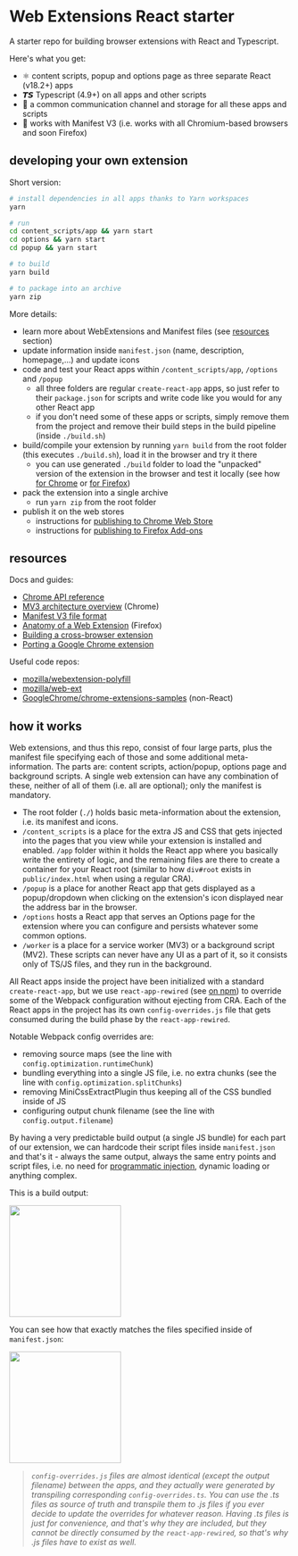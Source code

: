 # Web Extensions React starter

A starter repo for building browser extensions with React and Typescript.

Here's what you get:

- :atom_symbol: content scripts, popup and options page as three separate React (v18.2+) apps
- 𝙏𝙎 Typescript (4.9+) on all apps and other scripts
- 💬 a common communication channel and storage for all these apps and scripts
- 🧩 works with Manifest V3 (i.e. works with all Chromium-based browsers and soon Firefox)

## developing your own extension

Short version:

```bash
# install dependencies in all apps thanks to Yarn workspaces
yarn

# run
cd content_scripts/app && yarn start
cd options && yarn start
cd popup && yarn start

# to build
yarn build

# to package into an archive
yarn zip
```

More details:

- learn more about WebExtensions and Manifest files (see [resources](#resources) section)
- update information inside `manifest.json` (name, description, homepage,...) and update icons
- code and test your React apps within `/content_scripts/app`, `/options` and `/popup`
  - all three folders are regular `create-react-app` apps, so just refer to their `package.json` for scripts and write code like you would for any other React app
  - if you don't need some of these apps or scripts, simply remove them from the project and remove their build steps in the build pipeline (inside `./build.sh`)
- build/compile your extension by running `yarn build` from the root folder (this executes `./build.sh`), load it in the browser and try it there
  - you can use generated `./build` folder to load the "unpacked" version of the extension in the browser and test it locally (see how [for Chrome](https://developer.chrome.com/docs/extensions/mv3/getstarted/#manifest) or [for Firefox](https://developer.mozilla.org/en-US/docs/Mozilla/Add-ons/WebExtensions/Your_first_WebExtension#trying_it_out))
- pack the extension into a single archive
  - run `yarn zip` from the root folder
- publish it on the web stores
  - instructions for [publishing to Chrome Web Store](https://developer.chrome.com/docs/extensions/mv3/hosting/)
  - instructions for [publishing to Firefox Add-ons](https://extensionworkshop.com/documentation/publish/)

## resources

Docs and guides:

- [Chrome API reference](https://developer.chrome.com/docs/extensions/reference/)
- [MV3 architecture overview](https://developer.chrome.com/docs/extensions/mv3/architecture-overview/) (Chrome)
- [Manifest V3 file format](https://developer.chrome.com/docs/extensions/mv3/manifest/)
- [Anatomy of a Web Extension](https://developer.mozilla.org/en-US/docs/Mozilla/Add-ons/WebExtensions/Anatomy_of_a_WebExtension) (Firefox)
- [Building a cross-browser extension](https://developer.mozilla.org/en-US/docs/Mozilla/Add-ons/WebExtensions/Build_a_cross_browser_extension)
- [Porting a Google Chrome extension](https://extensionworkshop.com/documentation/develop/porting-a-google-chrome-extension/)

Useful code repos:

- [mozilla/webextension-polyfill](https://github.com/mozilla/webextension-polyfill)
- [mozilla/web-ext](https://github.com/mozilla/web-ext)
- [GoogleChrome/chrome-extensions-samples](https://github.com/GoogleChrome/chrome-extensions-samples) (non-React)

## how it works

Web extensions, and thus this repo, consist of four large parts, plus the manifest file specifying each of those and some additional meta-information. The parts are: content scripts, action/popup, options page and background scripts. A single web extension can have any combination of these, neither of all of them (i.e. all are optional); only the manifest is mandatory.

- The root folder (`./`) holds basic meta-information about the extension, i.e. its manifest and icons.
- `/content_scripts` is a place for the extra JS and CSS that gets injected into the pages that you view while your extension is installed and enabled. `/app` folder within it holds the React app where you basically write the entirety of logic, and the remaining files are there to create a container for your React root (similar to how `div#root` exists in `public/index.html` when using a regular CRA).
- `/popup` is a place for another React app that gets displayed as a popup/dropdown when clicking on the extension's icon displayed near the address bar in the browser.
- `/options` hosts a React app that serves an Options page for the extension where you can configure and persists whatever some common options.
- `/worker` is a place for a service worker (MV3) or a background script (MV2). These scripts can never have any UI as a part of it, so it consists only of TS/JS files, and they run in the background.

All React apps inside the project have been initialized with a standard `create-react-app`, but we use `react-app-rewired` (see [on npm](https://www.npmjs.com/package/react-app-rewired)) to override some of the Webpack configuration without ejecting from CRA. Each of the React apps in the project has its own `config-overrides.js` file that gets consumed during the build phase by the `react-app-rewired`.

Notable Webpack config overrides are:

- removing source maps (see the line with `config.optimization.runtimeChunk`)
- bundling everything into a single JS file, i.e. no extra chunks (see the line with `config.optimization.splitChunks`)
- removing MiniCssExtractPlugin thus keeping all of the CSS bundled inside of JS
- configuring output chunk filename (see the line with `config.output.filename`)

By having a very predictable build output (a single JS bundle) for each part of our extension, we can hardcode their script files inside `manifest.json` and that's it - always the same output, always the same entry points and script files, i.e. no need for [programmatic injection](https://developer.chrome.com/docs/extensions/mv3/content_scripts/#programmatic), dynamic loading or anything complex.

This is a build output:

<img src="https://user-images.githubusercontent.com/1355455/148201165-d4d02ff7-f5ab-4ae4-9222-3dfe7bf9eee0.png" height="200"/>

You can see how that exactly matches the files specified inside of `manifest.json`:

<img src="https://user-images.githubusercontent.com/1355455/148199900-da93d2e5-63d3-4174-a5d6-9b93f78217ff.png" height="200" />

> _`config-overrides.js` files are almost identical (except the output filename) between the apps, and they actually were generated by transpiling corresponding `config-overrides.ts`. You can use the .ts files as source of truth and transpile them to .js files if you ever decide to update the overrides for whatever reason. Having .ts files is just for convenience, and that's why they are included, but they cannot be directly consumed by the `react-app-rewired`, so that's why .js files have to exist as well._
